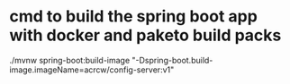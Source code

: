 # cmd to build the spring boot app with docker and paketo build packs
 ./mvnw spring-boot:build-image "-Dspring-boot.build-image.imageName=acrcw/config-server:v1"